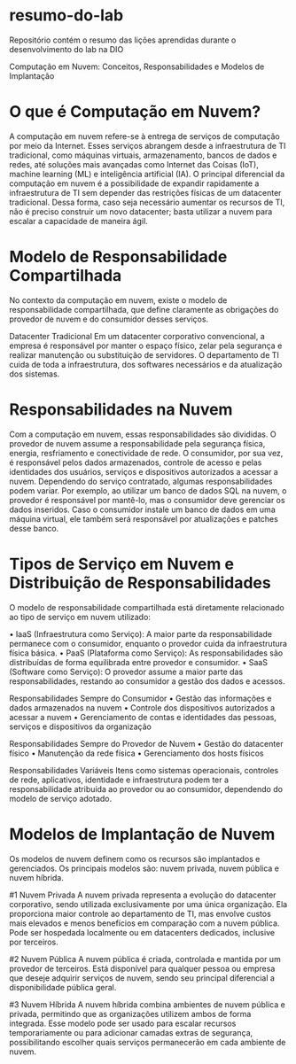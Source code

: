 # resumo-do-lab
Repositório contém o resumo das lições aprendidas durante o desenvolvimento do lab na DIO

Computação em Nuvem: Conceitos, Responsabilidades e Modelos de Implantação

# O que é Computação em Nuvem?
A computação em nuvem refere-se à entrega de serviços de computação por meio da Internet. Esses serviços abrangem desde a infraestrutura de TI tradicional, como máquinas virtuais, armazenamento, bancos de dados e redes, até soluções mais avançadas como Internet das Coisas (IoT), machine learning (ML) e inteligência artificial (IA).
O principal diferencial da computação em nuvem é a possibilidade de expandir rapidamente a infraestrutura de TI sem depender das restrições físicas de um datacenter tradicional. Dessa forma, caso seja necessário aumentar os recursos de TI, não é preciso construir um novo datacenter; basta utilizar a nuvem para escalar a capacidade de maneira ágil.

# Modelo de Responsabilidade Compartilhada
No contexto da computação em nuvem, existe o modelo de responsabilidade compartilhada, que define claramente as obrigações do provedor de nuvem e do consumidor desses serviços.

Datacenter Tradicional
Em um datacenter corporativo convencional, a empresa é responsável por manter o espaço físico, zelar pela segurança e realizar manutenção ou substituição de servidores. O departamento de TI cuida de toda a infraestrutura, dos softwares necessários e da atualização dos sistemas.

# Responsabilidades na Nuvem
Com a computação em nuvem, essas responsabilidades são divididas. O provedor de nuvem assume a responsabilidade pela segurança física, energia, resfriamento e conectividade de rede. O consumidor, por sua vez, é responsável pelos dados armazenados, controle de acesso e pelas identidades dos usuários, serviços e dispositivos autorizados a acessar a nuvem. Dependendo do serviço contratado, algumas responsabilidades podem variar. Por exemplo, ao utilizar um banco de dados SQL na nuvem, o provedor é responsável por mantê-lo, mas o consumidor deve gerenciar os dados inseridos. Caso o consumidor instale um banco de dados em uma máquina virtual, ele também será responsável por atualizações e patches desse banco.

# Tipos de Serviço em Nuvem e Distribuição de Responsabilidades
O modelo de responsabilidade compartilhada está diretamente relacionado ao tipo de serviço em nuvem utilizado:

•	IaaS (Infraestrutura como Serviço): A maior parte da responsabilidade permanece com o consumidor, enquanto o provedor cuida da infraestrutura física básica.
•	PaaS (Plataforma como Serviço): As responsabilidades são distribuídas de forma equilibrada entre provedor e consumidor.
•	SaaS (Software como Serviço): O provedor assume a maior parte das responsabilidades, restando ao consumidor a gestão dos dados e acessos.

Responsabilidades Sempre do Consumidor
•	Gestão das informações e dados armazenados na nuvem
•	Controle dos dispositivos autorizados a acessar a nuvem
•	Gerenciamento de contas e identidades das pessoas, serviços e dispositivos da organização

Responsabilidades Sempre do Provedor de Nuvem
•	Gestão do datacenter físico
•	Manutenção da rede física
•	Gerenciamento dos hosts físicos

Responsabilidades Variáveis
Itens como sistemas operacionais, controles de rede, aplicativos, identidade e infraestrutura podem ter a responsabilidade atribuída ao provedor ou ao consumidor, dependendo do modelo de serviço adotado.

# Modelos de Implantação de Nuvem
Os modelos de nuvem definem como os recursos são implantados e gerenciados. Os principais modelos são: nuvem privada, nuvem pública e nuvem híbrida.

#1 Nuvem Privada
A nuvem privada representa a evolução do datacenter corporativo, sendo utilizada exclusivamente por uma única organização. Ela proporciona maior controle ao departamento de TI, mas envolve custos mais elevados e menos benefícios em comparação com a nuvem pública. Pode ser hospedada localmente ou em datacenters dedicados, inclusive por terceiros.

#2 Nuvem Pública
A nuvem pública é criada, controlada e mantida por um provedor de terceiros. Está disponível para qualquer pessoa ou empresa que deseje adquirir serviços de nuvem, sendo seu principal diferencial a disponibilidade pública geral.

#3 Nuvem Híbrida
A nuvem híbrida combina ambientes de nuvem pública e privada, permitindo que as organizações utilizem ambos de forma integrada. Esse modelo pode ser usado para escalar recursos temporariamente ou para adicionar camadas extras de segurança, possibilitando escolher quais serviços permanecerão em cada ambiente de nuvem.

